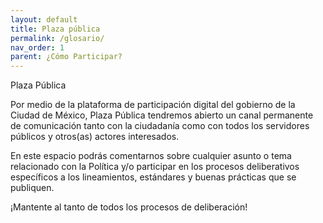 ```yaml
---
layout: default
title: Plaza pública
permalink: /glosario/
nav_order: 1
parent: ¿Cómo Participar?
---
```



 Plaza Pública

Por medio de la plataforma de participación digital del gobierno de la Ciudad de México, Plaza Pública tendremos abierto un canal permanente de comunicación tanto con la ciudadanía como con todos los servidores públicos y otros(as) actores interesados. 

En este espacio podrás comentarnos sobre cualquier asunto o tema relacionado con  la Política y/o participar en los procesos deliberativos específicos a los lineamientos, estándares y buenas prácticas que se publiquen. 

¡Mantente al tanto de todos los procesos de deliberación! 
